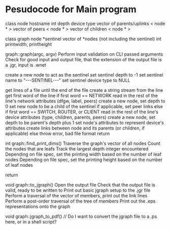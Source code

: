 # Pesudocode for Main program

class node
  hostname
  int depth
  device type
  vector of parents/uplinks < node * >
  vector of peers < node * >
  vector of children < node * >

class graph
  node *sentinel
  vector of *nodes (not including the sentinel)
  int printwidth, printheight

graph::graph(argc, argv)
  Perform input validation on CLI passed arguments 
  Check for good input and output file, that the extension of the output file is a .jgr, input is .wnet
  

  create a new node to act as the sentinel
  set sentinel depth to -1
  set sentinel name to "---SENTINEL---"
  set sentinel device type to NULL
  
  get lines of a file until the end of the file
    create a string stream from the line
    get first word of the line
    if first word == NETWORK
      read in the rest of the line's network attributes (dfgw, label, peers)
      create a new node, set depth to 0
      set new node to be a child of the sentinel
      if applicable, set peer links
    else if first word == SWITCH, ROUTER, or CLIENT
      read in the rest of the line's device attributes (type, children, parents, peers)
      create a new node, set depth to be parent's depth plus 1
      set node's attributes to represent device's attributes
      create links between node and its parents (or children, if applicable)
    else
      throw error, bad file format
  return

int graph::find_print_dims()
  Traverse the graph's vector of all nodes
    Count the nodes that are leafs
    Track the largest depth integer encountered
  Depending on file spec, set the printing width based on the number of leaf nodes
  Depending on file spec, set the printing height based on the number of leaf nodes
  
  return

void graph::to_jgraph()
  Open the output file
  Check that the output file is valid, ready to be written to
  Print out basic jgraph setup to the .jgr file
  Perform a traversal of the vector of members, print out the link lines
  Perform a post-order traversal of the tree of members
    Print out the .eps representations onto the graph

void graph::jgraph_to_pdf()
  // Do I want to convert the jgraph file to a .ps here, or in a shell script?
